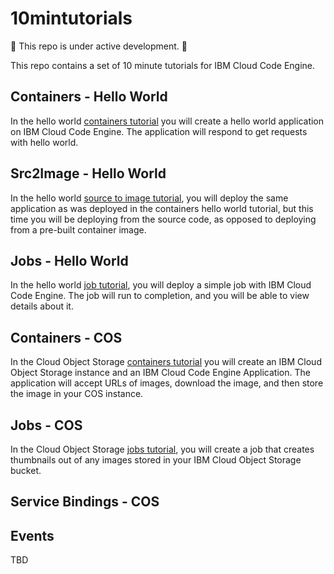 # 10mintutorials

:construction: This repo is under active development. :construction:

This repo contains a set of 10 minute tutorials for IBM Cloud Code Engine. 

## Containers - Hello World
In the hello world [containers tutorial](hello-containers/README.md) you will create a hello world application on IBM Cloud Code Engine. The application will respond to get requests with hello world.

## Src2Image - Hello World
In the hello world [source to image tutorial](hello-source-image/README.md), you will deploy the same application as was deployed in the containers hello world tutorial, but this time you will be deploying from the source code, as opposed to deploying from a pre-built container image.

## Jobs - Hello World
In the hello world [job tutorial](hello-job/README.md), you will deploy a simple job with IBM Cloud Code Engine. The job will run to completion, and you will be able to view details about it.

## Containers - COS
In the Cloud Object Storage [containers tutorial](cos-containers/README.md) you will create an IBM Cloud Object Storage instance and an IBM Cloud Code Engine Application. The application will accept URLs of images, download the image, and then store the image in your COS instance.

## Jobs - COS
In the Cloud Object Storage [jobs tutorial](cos-jobs/README.md), you will create a job that creates thumbnails out of any images stored in your IBM Cloud Object Storage bucket.

## Service Bindings - COS


## Events
TBD